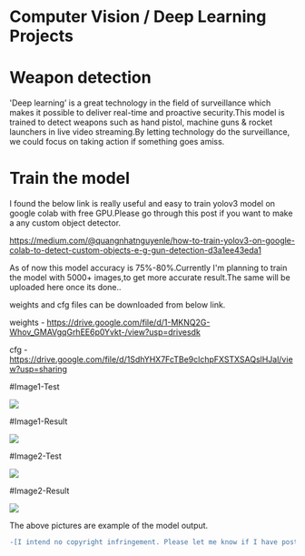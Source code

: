 # Computer Vision / Deep Learning Projects
# Weapon detection 


'Deep learning’ is a great technology in the field of surveillance which makes it possible to deliver real-time and proactive security.This model is trained to detect weapons such as hand pistol, machine guns & rocket launchers in live video streaming.By letting technology do the surveillance, we could focus on taking action if something goes amiss.


# Train the model

I found the below link is really useful and easy to train yolov3 model on google colab with free GPU.Please go through this post if you want to make a any custom object detector.

https://medium.com/@quangnhatnguyenle/how-to-train-yolov3-on-google-colab-to-detect-custom-objects-e-g-gun-detection-d3a1ee43eda1

As of now this model accuracy is 75%-80%.Currently I'm planning to train the model with 5000+ images,to get more accurate result.The same will be uploaded here once its done..  

weights and cfg files can be downloaded from below link.

weights - https://drive.google.com/file/d/1-MKNQ2G-Whov_GMAVgqGrhEE6p0Yvkt-/view?usp=drivesdk

cfg - https://drive.google.com/file/d/1SdhYHX7FcTBe9clchpFXSTXSAQslHJal/view?usp=sharing 

#Image1-Test

![](https://github.com/ajai4v/Weapon_Detection/blob/master/images/1018.jpg)

#Image1-Result

![](https://github.com/ajai4v/Weapon_Detection/blob/master/images/image1-output.png)

#Image2-Test

![](https://github.com/ajai4v/Weapon_Detection/blob/master/images/image2.jpg)

#Image2-Result

![](https://github.com/ajai4v/Weapon_Detection/blob/master/images/image2-output.png)

The above pictures are example of the model output.

```diff
-[I intend no copyright infringement. Please let me know if I have posted something of yours & you'd like it removed]-
